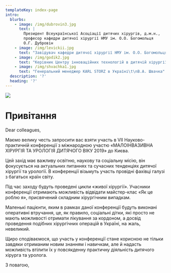 ```yaml
---
templateKey: index-page
intro:
  blurbs:
    - image: /img/dubrovin3.jpg
      text: |
        Президент Всеукраїнської Асоціації дитячих хірургів, д.м.н., 
        професор кафедри дитячої хірургії НМУ ім. О.О. Богомольця
        О.Г. Дубровін
    - image: /img/levickii.jpg
      text: "Завідувач кафедри дитячої хірургії НМУ ім. О.О. Богомольця, \nд.м.н., професор\t\nА.Ф. Левицький \n"
    - image: /img/godik2.jpg
      text: "Керівник Центру інноваційних технологій в дитячій хірургії та урології Універсальної клініки «Оберіг», к.м.н., асистент кафедри дитячої хірургії НМУ ім. О.О. Богомольця\t\nО.С. Годік\n"
    - image: /img/shvachka1.jpg
      text: "Генеральний менеджер KARL STORZ в Україні\t\nВ.А. Швачка"
  description: '?'
  heading: '?'
---
```

![](/img/2019_no_flags.jpeg)

# **Привітання**

Dear colleagues,

Маємо велику честь запросити вас взяти участь в VII Науково-практичній
конференції з міжнародною участю «МАЛОІНВАЗИВНА ХІРУРГІЯ ТА УРОЛОГІЯ
ДИТЯЧОГО ВІКУ 2019» до Києва.

Цей захід має важливу освітню, наукову та соціальну місію, він фокусується
на актуальних питаннях та сучасних тенденціях дитячої хірургії та урології.
В конференції візьмуть участь провідні фахівці галузі з багатьох країн
світу. 

Під час заходу будуть проведені цикли «живої хірургії». Учасники конференції
отримають можливість відвідати майстер-клас «Як це роблю я», присвячений
складним хірургічним випадкам.

Маленькі пацієнти, яким в рамках даної конференції будуть виконані
оперативні втручання, це, як правило, соціальні дітки, які просто не мають
можливості отримати лікування за кордоном, а досвід проведення подібних
хірургічних операцій в Україні, на жаль, невеликий.

Щиро сподіваємося, що участь у конференції стане корисною не тільки завдяки отриманим новим знанням і навичкам, але й надасть можливість втілити їх у повсякденну практичну діяльність дитячого хірурга та уролога.

З повагою,
